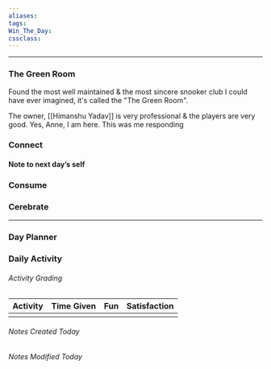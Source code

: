 ```yaml
---
aliases:  
tags:
Win_The_Day:  
cssclass:
---
```

---
### The Green Room
Found the most well maintained & the most sincere snooker club I could have ever imagined, it's called the "The Green Room".

The owner, [[Himanshu Yadav]] is very professional & the players are very good.
Yes, Anne, I am here. This was me responding 

### Connect 
#### Note to next day’s self
### Consume
### Cerebrate

--- 
### Day Planner

### Daily Activity 
###### Activity Grading
| Activity | Time Given | Fun | Satisfaction |
| -------- | ---------- | --- | ------------ |
|  |            |     |              |

###### Notes Created Today
###### Notes Modified Today 


